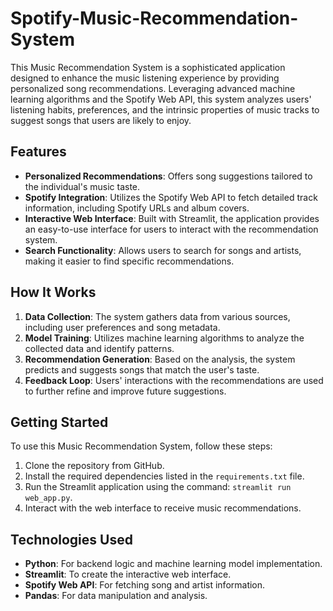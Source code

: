 # Spotify-Music-Recommendation-System

This Music Recommendation System is a sophisticated application designed to enhance the music listening experience by providing personalized song recommendations. Leveraging advanced machine learning algorithms and the Spotify Web API, this system analyzes users' listening habits, preferences, and the intrinsic properties of music tracks to suggest songs that users are likely to enjoy.

## Features

- **Personalized Recommendations**: Offers song suggestions tailored to the individual's music taste.
- **Spotify Integration**: Utilizes the Spotify Web API to fetch detailed track information, including Spotify URLs and album covers.
- **Interactive Web Interface**: Built with Streamlit, the application provides an easy-to-use interface for users to interact with the recommendation system.
- **Search Functionality**: Allows users to search for songs and artists, making it easier to find specific recommendations.

## How It Works

1. **Data Collection**: The system gathers data from various sources, including user preferences and song metadata.
2. **Model Training**: Utilizes machine learning algorithms to analyze the collected data and identify patterns.
3. **Recommendation Generation**: Based on the analysis, the system predicts and suggests songs that match the user's taste.
4. **Feedback Loop**: Users' interactions with the recommendations are used to further refine and improve future suggestions.

## Getting Started

To use this Music Recommendation System, follow these steps:

1. Clone the repository from GitHub.
2. Install the required dependencies listed in the `requirements.txt` file.
3. Run the Streamlit application using the command: `streamlit run web_app.py`.
4. Interact with the web interface to receive music recommendations.

## Technologies Used

- **Python**: For backend logic and machine learning model implementation.
- **Streamlit**: To create the interactive web interface.
- **Spotify Web API**: For fetching song and artist information.
- **Pandas**: For data manipulation and analysis.

